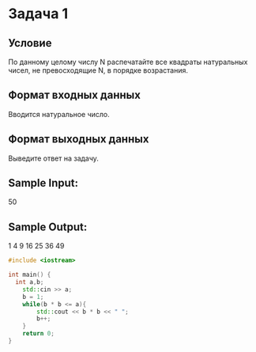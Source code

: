 # Задача 1

## Условие

По данному целому числу N распечатайте все квадраты натуральных чисел, не превосходящие N, в порядке возрастания.

## Формат входных данных

Вводится натуральное число.

## Формат выходных данных

Выведите ответ на задачу.

## Sample Input:

50

## Sample Output:

1 4 9 16 25 36 49

``` cpp
#include <iostream>

int main() {
  int a,b;
	std::cin >> a;
	b = 1;
	while(b * b <= a){
		std::cout << b * b << " ";
		b++;
	}
	return 0;
}
```